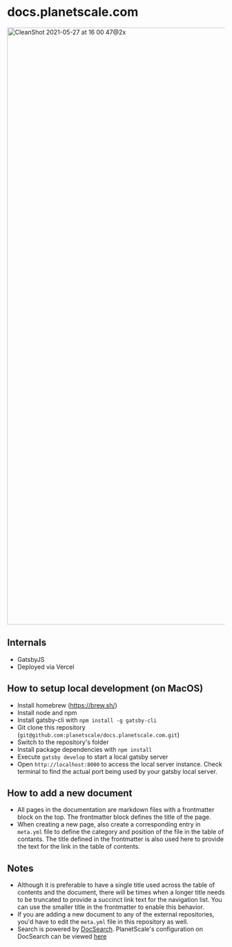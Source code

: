 # docs.planetscale.com

<img width="1380" alt="CleanShot 2021-05-27 at 16 00 47@2x" src="https://user-images.githubusercontent.com/623670/120054072-a19f0700-bfe2-11eb-9de3-3afb03fe6866.png">


## Internals

- GatsbyJS
- Deployed via Vercel

## How to setup local development (on MacOS)

- Install homebrew (https://brew.sh/)
- Install node and npm
- Install gatsby-cli with `npm install -g gatsby-cli`
- Git clone this repository (`git@github.com:planetscale/docs.planetscale.com.git`)
- Switch to the repository's folder
- Install package dependencies with `npm install`
- Execute `gatsby develop` to start a local gatsby server
- Open `http://localhost:8000` to access the local server instance. Check terminal to find the actual port being used by your gatsby local server.

## How to add a new document

- All pages in the documentation are markdown files with a frontmatter block on the top. The frontmatter block defines the title of the page.
- When creating a new page, also create a corresponding entry in `meta.yml` file to define the category and position of the file in the table of contants. The title defined in the frontmatter is also used here to provide the text for the link in the table of contents.

## Notes

- Although it is preferable to have a single title used across the table of contents and the document, there will be times when a longer title needs to be truncated to provide a succinct link text for the navigation list. You can use the smaller title in the frontmatter to enable this behavior.
- If you are adding a new document to any of the external repositories, you'd have to edit the `meta.yml` file in this repository as well.
- Search is powered by [DocSearch](https://docsearch.algolia.com/). PlanetScale's configuration on DocSearch can be viewed [here](https://github.com/algolia/docsearch-configs/blob/master/configs/planetscale.json)
